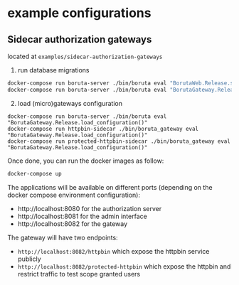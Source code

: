 # example configurations

## Sidecar authorization gateways

located at `examples/sidecar-authorization-gateways`


1. run database migrations

```bash
docker-compose run boruta-server ./bin/boruta eval "BorutaWeb.Release.setup()"
docker-compose run boruta-server ./bin/boruta eval "BorutaGateway.Release.setup()"
```

2. load (micro)gateways configuration

```
docker-compose run boruta-server ./bin/boruta eval "BorutaGateway.Release.load_configuration()"
docker-compose run httpbin-sidecar ./bin/boruta_gateway eval "BorutaGateway.Release.load_configuration()"
docker-compose run protected-httpbin-sidecar ./bin/boruta_gateway eval "BorutaGateway.Release.load_configuration()"
```

Once done, you can run the docker images as follow:

```bash
docker-compose up
```

The applications will be available on different ports (depending on the docker compose environment configuration):
- http://localhost:8080 for the authorization server
- http://localhost:8081 for the admin interface
- http://localhost:8082 for the gateway

The gateway will have two endpoints:
- `http://localhost:8082/httpbin` which expose the httpbin service publicly
- `http://localhost:8082/protected-httpbin` which expose the httpbin and restrict traffic to test scope granted users
